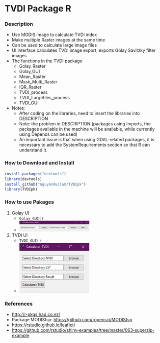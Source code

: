 # TVDI Package R

### Description
- Use MODIS image to calculate TVDI index
- Make multiple Raster images at the same time
- Can be used to calculate large image files
- UI interface calculates TVDI image export, exports Golay Savitzky filter images
- The functions in the TVDI package
    - Golay_Raster
    - Golay_GUI
    - Mean_Raster
    - Mask_Multi_Raster
    - IQR_Raster
    - TVDI_process
    - TVDI_Largefiles_process
    - TVDI_GUI
- Notes:
    - After coding on the libraries, need to insert the libraries into DESCRIPTION
    - Note: the problem in DESCRIPTION (packages using Imports, the packages available in the machine will be available, while currently using Depends can be used)
    - An important issue is that when using GDAL-related packages, it is necessary to add the SystemRequirements section so that R can understand it.

### How to Download and Install
``` r
install.packages("devtools")
library(devtools)
install_github("nguyenduclam/TVDIpk")
library(TVDIpk)
```

### How to use Pakages
1. Golay UI
    + `Golay_GUI()`
    + <img src="Golay_GUI.jpg" width="50%">
2. TVDI UI
    + `TVDI_GUI()`
    + <img src="TVDI_GUI.jpg" width="50%">

### References
- http://r-pkgs.had.co.nz/
- Package MODIStsp: https://github.com/ropensci/MODIStsp
- https://rstudio.github.io/leaflet/
- https://github.com/rstudio/shiny-examples/tree/master/063-superzip-example